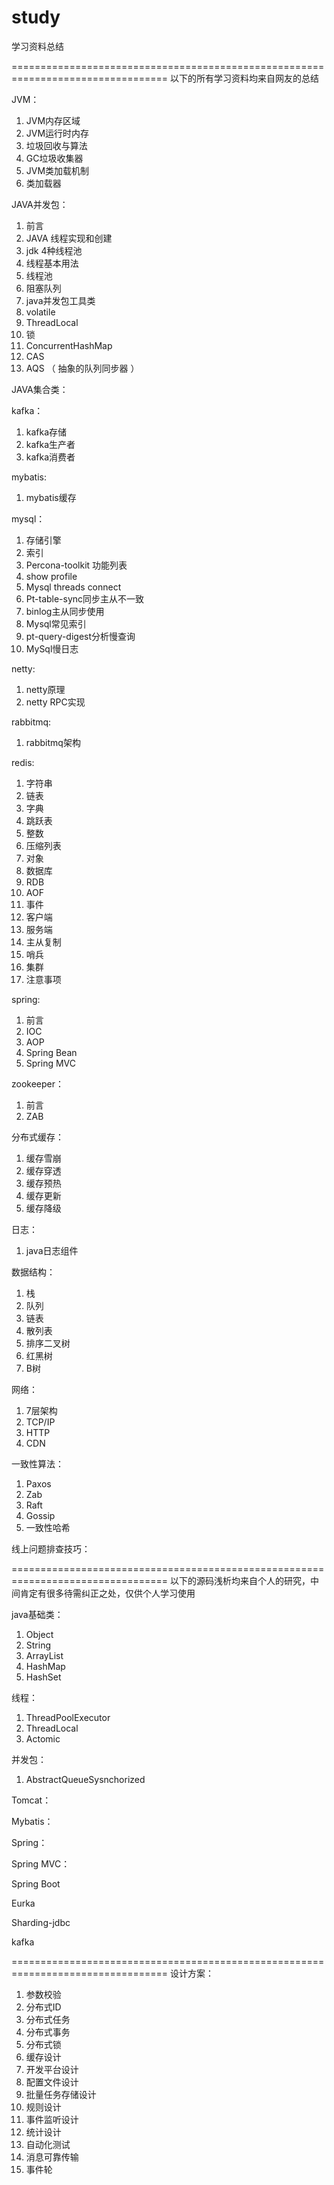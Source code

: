 # study
学习资料总结

=================================================================================
以下的所有学习资料均来自网友的总结

JVM：
  1. JVM内存区域
  2. JVM运行时内存
  3. 垃圾回收与算法
  4. GC垃圾收集器
  5. JVM类加载机制
  6. 类加载器
  
JAVA并发包：
  1. 前言
  2. JAVA  线程实现和创建
  3. jdk 4种线程池
  4. 线程基本用法
  5. 线程池
  6. 阻塞队列
  7. java并发包工具类
  8. volatile
  9. ThreadLocal
  10. 锁
  10. ConcurrentHashMap
  11. CAS
  12. AQS （ 抽象的队列同步器 ）
  
JAVA集合类：

kafka：
  1. kafka存储
  2. kafka生产者
  3. kafka消费者
  
mybatis:
  1. mybatis缓存
  
mysql：
  1. 存储引擎
  2. 索引
  3. Percona-toolkit 功能列表
  4. show profile
  5. Mysql threads connect
  6. Pt-table-sync同步主从不一致
  7. binlog主从同步使用
  8. Mysql常见索引
  9. pt-query-digest分析慢查询
  10. MySql慢日志
  
netty:
  1. netty原理
  2. netty RPC实现

rabbitmq:
  1. rabbitmq架构
  
redis:
  1. 字符串
  2. 链表
  3. 字典
  4. 跳跃表
  5. 整数
  6. 压缩列表
  7. 对象
  8. 数据库
  9. RDB
  10. AOF
  11. 事件
  12. 客户端
  13. 服务端
  14. 主从复制
  15. 哨兵
  16. 集群
  16. 注意事项

spring:
  1. 前言
  2. IOC
  3. AOP
  4. Spring Bean
  5. Spring MVC
  
zookeeper：
  1. 前言
  2. ZAB
  
分布式缓存：
  1. 缓存雪崩
  2. 缓存穿透
  3. 缓存预热
  4. 缓存更新
  5. 缓存降级
  
日志：
  1. java日志组件
  
数据结构：
  1. 栈
  2. 队列
  3. 链表
  4. 散列表
  5. 排序二叉树
  6. 红黑树
  7. B树
  
网络：
  1. 7层架构
  2. TCP/IP
  3. HTTP
  4. CDN
  
一致性算法：
  1. Paxos
  2. Zab
  3. Raft
  4. Gossip
  5. 一致性哈希
  
线上问题排查技巧：

=================================================================================
以下的源码浅析均来自个人的研究，中间肯定有很多待需纠正之处，仅供个人学习使用

java基础类：
  1. Object
  2. String
  3. ArrayList
  4. HashMap
  5. HashSet

线程：
  1. ThreadPoolExecutor
  2. ThreadLocal
  3. Actomic

并发包：
  1. AbstractQueueSysnchorized

Tomcat：
  
Mybatis：

Spring：

Spring MVC：

Spring Boot

Eurka

Sharding-jdbc

kafka

=================================================================================
设计方案：
  1. 参数校验
  2. 分布式ID
  3. 分布式任务
  4. 分布式事务
  5. 分布式锁
  6. 缓存设计
  7. 开发平台设计
  8. 配置文件设计
  9. 批量任务存储设计
  10. 规则设计
  11. 事件监听设计
  12. 统计设计
  13. 自动化测试
  14. 消息可靠传输
  15. 事件轮
  
